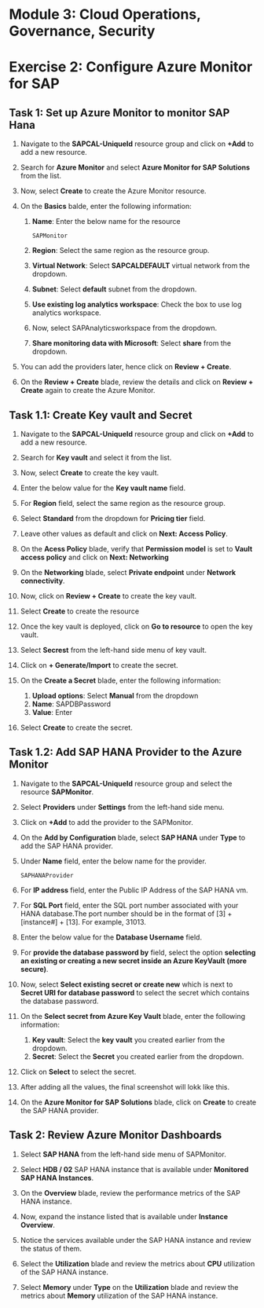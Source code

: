 # Module 3: Cloud Operations, Governance, Security

# Exercise 2:	Configure Azure Monitor for SAP  

## Task 1: Set up Azure Monitor to monitor SAP Hana

1. Navigate to the **SAPCAL-UniqueId** resource group and click on **+Add** to add a new resource.

1. Search for **Azure Monitor** and select **Azure Monitor for SAP Solutions** from the list.

1. Now, select **Create** to create the Azure Monitor resource.

1. On the **Basics** balde, enter the following information:

     1. **Name**: Enter the below name for the resource

        ```
        SAPMonitor
        ```
        
     1. **Region**: Select the same region as the resource group.
     1. **Virtual Network**: Select **SAPCALDEFAULT** virtual network from the dropdown.
     1. **Subnet**: Select **default** subnet from the dropdown.
     1. **Use existing log analytics workspace**: Check the box to use log analytics workspace.
     1. Now, select SAPAnalyticsworkspace from the dropdown.
     1. **Share monitoring data with Microsoft**: Select **share** from the dropdown.

1. You can add the providers later, hence click on **Review + Create**.

1. On the **Review + Create** blade, review the details and click on **Review + Create** again to create the Azure Monitor.

## Task 1.1: Create Key vault and Secret

1. Navigate to the **SAPCAL-UniqueId** resource group and click on **+Add** to add a new resource.

1. Search for **Key vault** and select it from the list.

1. Now, select **Create** to create the key vault.

1. Enter the below value for the **Key vault name** field.

1. For **Region** field, select the same region as the resource group.

1. Select **Standard** from the dropdown for **Pricing tier** field.

1. Leave other values as default and click on **Next: Access Policy**.

1. On the **Acess Policy** blade, verify that **Permission model** is set to **Vault access policy** and click on **Next: Networking**

1. On the **Networking** blade, select **Private endpoint** under **Network connectivity**.

1. Now, click on **Review + Create** to create the key vault.

1. Select **Create** to create the resource

1. Once the key vault is deployed, click on **Go to resource** to open the key vault.

1. Select **Secrest** from the left-hand side menu of key vault.

1. Click on **+ Generate/Import** to create the secret.

1. On the **Create a Secret** blade, enter the following information:

    1. **Upload options**: Select **Manual** from the dropdown
    2. **Name**: SAPDBPassword
    3. **Value**: Enter

1. Select **Create** to create the secret.

## Task 1.2: Add SAP HANA Provider to the Azure Monitor

1. Navigate to the **SAPCAL-UniqueId** resource group and select the resource **SAPMonitor**.

1. Select **Providers** under **Settings** from the left-hand side menu.

1. Click on **+Add** to add the provider to the SAPMonitor.

1. On the **Add by Configuration** blade, select **SAP HANA** under **Type** to add the SAP HANA provider.

1. Under **Name** field, enter the below name for the provider.

   ```
   SAPHANAProvider
   ```
   
1. For **IP address** field, enter the Public IP Address of the SAP HANA vm.

1. For **SQL Port** field, enter the SQL port number associated with your HANA database.The port number should be in the format of [3] + [instance#] + [13]. For example, 31013.

1. Enter the below value for the **Database Username** field.

1. For **provide the database password by** field, select the option **selecting an existing or creating a new secret inside an Azure KeyVault (more secure)**.

1. Now, select **Select existing secret or create new** which is next to **Secret URI for database password** to select the secret which contains the database password.

1. On the **Select secret from Azure Key Vault** blade, enter the following information:

    1. **Key vault**: Select the **key vault** you created earlier from the dropdown.
    1. **Secret**: Select the **Secret** you created earlier from the dropdown.

1. Click on **Select** to select the secret.

1. After adding all the values, the final screenshot will lokk like this.

1. On the **Azure Monitor for SAP Solutions** blade, click on **Create** to create the SAP HANA provider.

## Task 2: Review Azure Monitor Dashboards  

1. Select **SAP HANA** from the left-hand side menu of SAPMonitor.

1. Select **HDB / 02** SAP HANA instance that is available under **Monitored SAP HANA Instances**.

1. On the **Overview** blade, review the performance metrics of the SAP HANA instance.

1. Now, expand the instance listed that is available under **Instance Overview**.

1. Notice the services available under the SAP HANA instance and review the status of them.

1. Select the **Utilization** blade and  review the metrics about **CPU** utilization of the SAP HANA instance.

1. Select **Memory** under **Type** on the **Utilization** blade and review the metrics about **Memory** utilization of the SAP HANA instance.











     
